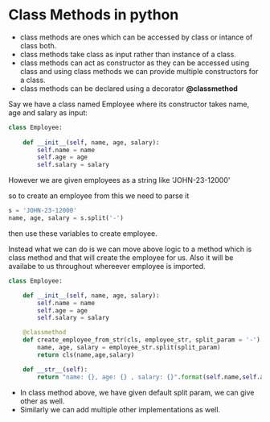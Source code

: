# Class Methods in python

- class methods are ones which can be accessed by class or intance of class both.
- class methods take class as input rather than instance of a class.
- class methods can act as constructor as they can be accessed using class and using class methods we
can provide multiple constructors for a class. 
- class methods can be declared using a decorator **@classmethod**

Say we have a class named Employee where its constructor takes name, age and salary as input:

```python
class Employee:
    
    def __init__(self, name, age, salary):
        self.name = name
        self.age = age
        self.salary = salary
```

However we are given employees as a string like
'JOHN-23-12000'

so to create an employee from this we need to parse it 

```python
s = 'JOHN-23-12000'
name, age, salary = s.split('-')
```
then use these variables to create employee.

Instead what we can do is we can move above logic to a method which is class method and that will create the employee for us.
Also it will be availabe to us throughout whereever employee is imported. 

```python
class Employee:

    def __init__(self, name, age, salary):
        self.name = name
        self.age = age
        self.salary = salary

    @classmethod
    def create_employee_from_str(cls, employee_str, split_param = '-'): 
        name, age, salary = employee_str.split(split_param)
        return cls(name,age,salary)

    def __str__(self):
        return "name: {}, age: {} , salary: {}".format(self.name,self.age,self.salary)
```

- In class method above, we have given default split param, we can give other as well.
- Similarly we can add multiple other implementations as well.
